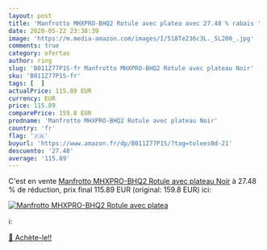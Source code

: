 ```yaml
---
layout: post
title: 'Manfrotto MHXPRO-BHQ2 Rotule avec platea avec 27.48 % rabais '
date: 2020-05-22 23:38:39
image: 'https://m.media-amazon.com/images/I/518Te236c3L._SL200_.jpg'
comments: true
category: ofertas
author: ring
slug: 'B011Z77P1S-fr Manfrotto MHXPRO-BHQ2 Rotule avec plateau Noir'
sku: 'B011Z77P1S-fr'
tags: [  ]
actualPrice: 115.89 EUR
currency: EUR
price: 115.89
comparePrice: 159.8 EUR
prodname: 'Manfrotto MHXPRO-BHQ2 Rotule avec plateau Noir'
country: 'fr'
flag: '🇫🇷'
buyurl: 'https://www.amazon.fr/dp/B011Z77P1S/?tag=tolees0d-21'
descuento: '27.48'
average: '115.89'
---
```


C'est en vente [Manfrotto MHXPRO-BHQ2 Rotule avec plateau Noir](https://www.amazon.fr/dp/B011Z77P1S/?tag=tolees0d-21)  à  27.48 % de réduction, prix final  115.89 EUR (original: 159.8 EUR) ici:

[![Manfrotto MHXPRO-BHQ2 Rotule avec platea](https://m.media-amazon.com/images/I/518Te236c3L._SL200_.jpg)](https://www.amazon.fr/dp/B011Z77P1S/?tag=tolees0d-21)

ℹ️:


[🛒 Achète-le!!](https://www.amazon.fr/dp/B011Z77P1S/?tag=tolees0d-21)
